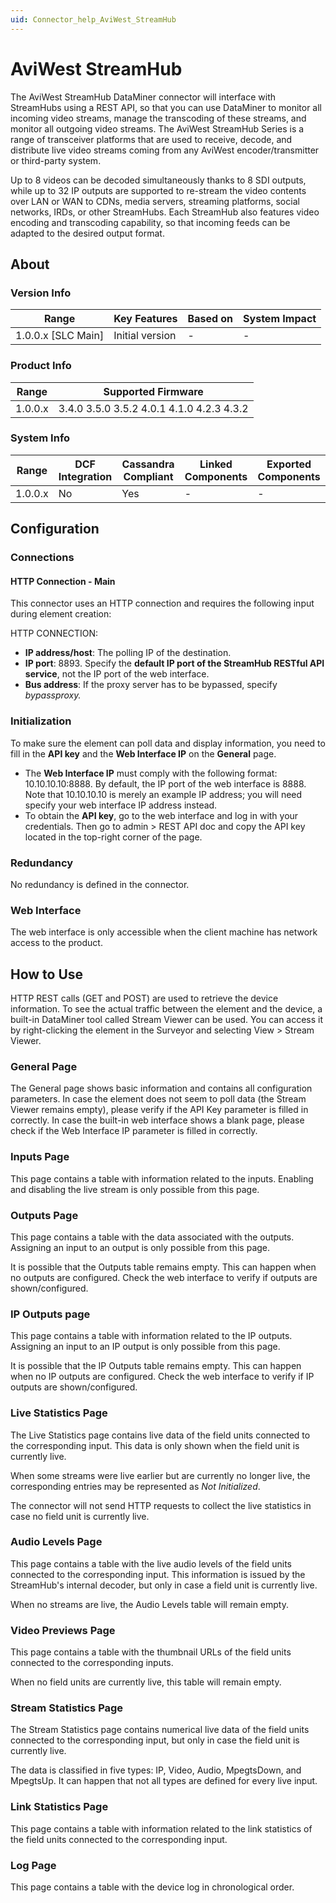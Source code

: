 ```yaml
---
uid: Connector_help_AviWest_StreamHub
---
```


# AviWest StreamHub

The AviWest StreamHub DataMiner connector will interface with StreamHubs using a REST API, so that you can use DataMiner to monitor all incoming video streams, manage the transcoding of these streams, and monitor all outgoing video streams. The AviWest StreamHub Series is a range of transceiver platforms that are used to receive, decode, and distribute live video streams coming from any AviWest encoder/transmitter or third-party system.

Up to 8 videos can be decoded simultaneously thanks to 8 SDI outputs, while up to 32 IP outputs are supported to re-stream the video contents over LAN or WAN to CDNs, media servers, streaming platforms, social networks, IRDs, or other StreamHubs. Each StreamHub also features video encoding and transcoding capability, so that incoming feeds can be adapted to the desired output format.

## About

### Version Info

| Range                | Key Features     | Based on     | System Impact     |
|----------------------|------------------|--------------|-------------------|
| 1.0.0.x [SLC Main]   | Initial version  | -            | -                 |

### Product Info

| Range     | Supported Firmware                        |
|-----------|-------------------------------------------|
| 1.0.0.x   | 3.4.0 3.5.0 3.5.2 4.0.1 4.1.0 4.2.3 4.3.2 |

### System Info

| Range     | DCF Integration     | Cassandra Compliant     | Linked Components     | Exported Components     |
|-----------|---------------------|-------------------------|-----------------------|-------------------------|
| 1.0.0.x   | No                  | Yes                     | -                     | -                       |

## Configuration

### Connections

#### HTTP Connection - Main

This connector uses an HTTP connection and requires the following input during element creation:

HTTP CONNECTION:

- **IP address/host**: The polling IP of the destination.
- **IP port**: 8893. Specify the **default IP port of the StreamHub RESTful API service**, not the IP port of the web interface.
- **Bus address**: If the proxy server has to be bypassed, specify *bypassproxy.*

### Initialization

To make sure the element can poll data and display information, you need to fill in the **API key** and the **Web Interface IP** on the **General** page.

- The **Web Interface IP** must comply with the following format: 10.10.10.10:8888. By default, the IP port of the web interface is 8888. Note that 10.10.10.10 is merely an example IP address; you will need specify your web interface IP address instead.
- To obtain the **API key**, go to the web interface and log in with your credentials. Then go to admin \> REST API doc and copy the API key located in the top-right corner of the page.

### Redundancy

No redundancy is defined in the connector.

### Web Interface

The web interface is only accessible when the client machine has network access to the product.

## How to Use

HTTP REST calls (GET and POST) are used to retrieve the device information. To see the actual traffic between the element and the device, a built-in DataMiner tool called Stream Viewer can be used. You can access it by right-clicking the element in the Surveyor and selecting View \> Stream Viewer.

### General Page

The General page shows basic information and contains all configuration parameters. In case the element does not seem to poll data (the Stream Viewer remains empty), please verify if the API Key parameter is filled in correctly. In case the built-in web interface shows a blank page, please check if the Web Interface IP parameter is filled in correctly.

### Inputs Page

This page contains a table with information related to the inputs. Enabling and disabling the live stream is only possible from this page.

### Outputs Page

This page contains a table with the data associated with the outputs. Assigning an input to an output is only possible from this page.

It is possible that the Outputs table remains empty. This can happen when no outputs are configured. Check the web interface to verify if outputs are shown/configured.

### IP Outputs page

This page contains a table with information related to the IP outputs. Assigning an input to an IP output is only possible from this page.

It is possible that the IP Outputs table remains empty. This can happen when no IP outputs are configured. Check the web interface to verify if IP outputs are shown/configured.

### Live Statistics Page

The Live Statistics page contains live data of the field units connected to the corresponding input. This data is only shown when the field unit is currently live.

When some streams were live earlier but are currently no longer live, the corresponding entries may be represented as *Not Initialized*.

The connector will not send HTTP requests to collect the live statistics in case no field unit is currently live.

### Audio Levels Page

This page contains a table with the live audio levels of the field units connected to the corresponding input. This information is issued by the StreamHub's internal decoder, but only in case a field unit is currently live.

When no streams are live, the Audio Levels table will remain empty.

### Video Previews Page

This page contains a table with the thumbnail URLs of the field units connected to the corresponding inputs.

When no field units are currently live, this table will remain empty.

### Stream Statistics Page

The Stream Statistics page contains numerical live data of the field units connected to the corresponding input, but only in case the field unit is currently live.

The data is classified in five types: IP, Video, Audio, MpegtsDown, and MpegtsUp. It can happen that not all types are defined for every live input.

### Link Statistics Page

This page contains a table with information related to the link statistics of the field units connected to the corresponding input.

### Log Page

This page contains a table with the device log in chronological order.
